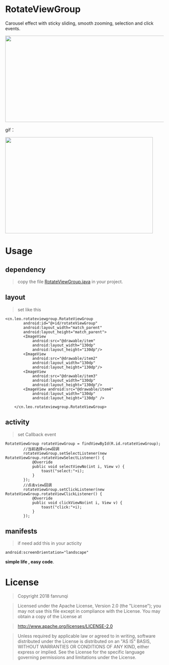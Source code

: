 # RotateViewGroup

Carousel effect with sticky sliding, smooth zooming, selection and click events.

<img src="https://raw.githubusercontent.com/fanrunqi/RotateViewGroup/master/app/1.png" width = "540" height = "275"  />

gif：

<img src="https://raw.githubusercontent.com/fanrunqi/RotateViewGroup/master/app/2.gif" width = "469" height = "306"  />

# Usage

## dependency

>copy the file [RotateViewGroup.java](https://github.com/fanrunqi/RotateViewGroup/tree/master/app/src/main/java/cn/leo/rotateviewgroup) in your project.

## layout

>set like this

```
<cn.leo.rotateviewgroup.RotateViewGroup
        android:id="@+id/rotateViewGroup"
        android:layout_width="match_parent"
        android:layout_height="match_parent">
        <ImageView
            android:src="@drawable/item"
            android:layout_width="130dp"
            android:layout_height="130dp"/>
        <ImageView
            android:src="@drawable/item2"
            android:layout_width="130dp"
            android:layout_height="130dp"/>
        <ImageView
            android:src="@drawable/item3"
            android:layout_width="130dp"
            android:layout_height="130dp"/>
        <ImageView android:src="@drawable/item4"
            android:layout_width="130dp"
            android:layout_height="130dp" />

    </cn.leo.rotateviewgroup.RotateViewGroup>
```

## activity

>set Callback event

```
RotateViewGroup rotateViewGroup = findViewById(R.id.rotateViewGroup);
        //当前选择view回调
        rotateViewGroup.setSelectListener(new RotateViewGroup.rotateViewSelectListener() {
            @Override
            public void selectViewNo(int i, View v) {
                toast("select:"+i);
            }
        });
        //点击view回调
        rotateViewGroup.setClickListener(new RotateViewGroup.rotateViewClickListener() {
            @Override
            public void clickViewNo(int i, View v) {
                toast("click:"+i);
            }
        });
```
## manifests

>if need add this in your acticity

```
android:screenOrientation="landscape"
```

**simple life , easy code**.

# License
> Copyright 2018 fanrunqi

> Licensed under the Apache License, Version 2.0 (the "License");
you may not use this file except in compliance with the License.
You may obtain a copy of the License at

  >  http://www.apache.org/licenses/LICENSE-2.0

> Unless required by applicable law or agreed to in writing, software
distributed under the License is distributed on an "AS IS" BASIS,
WITHOUT WARRANTIES OR CONDITIONS OF ANY KIND, either express or implied.
See the License for the specific language governing permissions and
limitations under the License.
